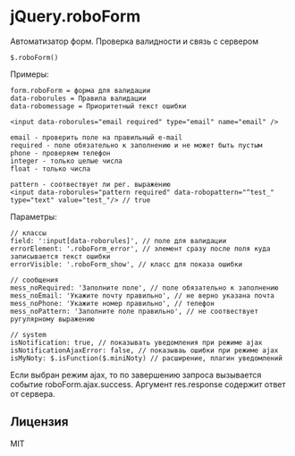 jQuery.roboForm
============

Автоматизатор форм. Проверка валидности и связь с сервером

	$.roboForm()
	
Примеры:

	form.roboForm = форма для валидации
	data-roborules = Правила валидации
	data-robomessage = Приоритетный текст ошибки

	<input data-roborules="email required" type="email" name="email" />
	
	email - проверить поле на правильный e-mail
	required - поле обязательно к заполнению и не может быть пустым
	phone - проверяем телефон
	integer - только целые числа
	float - только числа
	
	pattern - соотвествует ли рег. выражению
	<input data-roborules="pattern required" data-robopattern="^test_" type="text" value="test_"/> // true

Параметры:

	// классы
	field: ':input[data-roborules]', // поле для валидации
	errorElement: '.roboForm_error', // элемент сразу после поля куда записывается текст ошибки
	errorVisible: '.roboForm_show', // класс для показа ошибки

	// сообщения
	mess_noRequired: 'Заполните поле', // поле обязательно к заполнению
	mess_noEmail: 'Укажите почту правильно', // не верно указана почта
	mess_noPhone: 'Укажите номер правильно', // телефон
	mess_noPattern: 'Заполните поле правильно', // не соотвествует ругулярному выражению

	// system
	isNotification: true, // показывать уведомления при режиме ajax
	isNotificationAjaxError: false, // показываь ошибки при режиме ajax
	isMyNoty: $.isFunction($.miniNoty) // расширение, плагин уведомлений

Если выбран режим ajax, то по завершению запроса вызывается событие roboForm.ajax.success. Аргумент res.response содержит ответ от сервера.


Лицензия
--------------
MIT